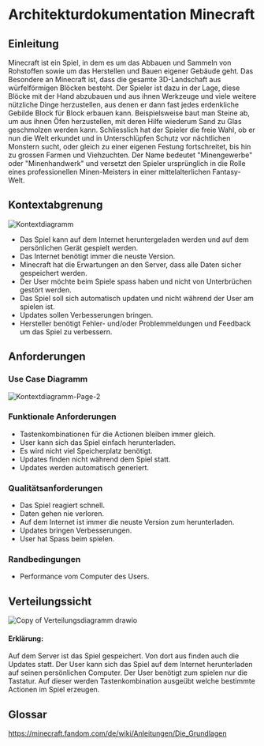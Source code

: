# Architekturdokumentation Minecraft
## Einleitung
Minecraft ist ein Spiel, in dem es um das Abbauen und Sammeln von Rohstoffen sowie um das Herstellen und Bauen eigener Gebäude geht. Das Besondere an Minecraft ist, dass die gesamte 3D-Landschaft aus würfelförmigen Blöcken besteht. Der Spieler ist dazu in der Lage, diese Blöcke mit der Hand abzubauen und aus ihnen Werkzeuge und viele weitere nützliche Dinge herzustellen, aus denen er dann fast jedes erdenkliche Gebilde Block für Block erbauen kann. Beispielsweise baut man Steine ab, um aus ihnen Öfen herzustellen, mit deren Hilfe wiederum Sand zu Glas geschmolzen werden kann. Schliesslich hat der Spieler die freie Wahl, ob er nun die Welt erkundet und in Unterschlüpfen Schutz vor nächtlichen Monstern sucht, oder gleich zu einer eigenen Festung fortschreitet, bis hin zu grossen Farmen und Viehzuchten. Der Name bedeutet "Minengewerbe" oder "Minenhandwerk" und versetzt den Spieler ursprünglich in die Rolle eines professionellen Minen-Meisters in einer mittelalterlichen Fantasy-Welt.
## Kontextabgrenung
![Kontextdiagramm](https://user-images.githubusercontent.com/97627842/157303934-ec2ee14d-7baf-49da-b78f-0ce7f7d03e71.jpg)
- Das Spiel kann auf dem Internet heruntergeladen werden und auf dem persönlichen Gerät gespielt werden.
- Das Internet benötigt immer die neuste Version.
- Minecraft hat die Erwartungen an den Server, dass alle Daten sicher gespeichert werden.
- Der User möchte beim Spiele spass haben und nicht von Unterbrüchen gestört werden.
- Das Spiel soll sich automatisch updaten und nicht während der User am spielen ist.
- Updates sollen Verbesserungen bringen.
- Hersteller benötigt Fehler- und/oder Problemmeldungen und Feedback um das Spiel zu verbessern.
## Anforderungen
### Use Case Diagramm
![Kontextdiagramm-Page-2](https://user-images.githubusercontent.com/97627842/157310728-c1f05385-a9a6-404b-9cde-ee878d027424.jpg)
### Funktionale Anforderungen
- Tastenkombinationen für die Actionen bleiben immer gleich.
- User kann sich das Spiel einfach herunterladen.
- Es wird nicht viel Speicherplatz benötigt.
- Updates finden nicht während dem Spiel statt.
- Updates werden automatisch generiert.
### Qualitätsanforderungen
- Das Spiel reagiert schnell.
- Daten gehen nie verloren.
- Auf dem Internet ist immer die neuste Version zum herunterladen.
- Updates bringen Verbesserungen.
- User hat Spass beim spielen.
### Randbedingungen
- Performance vom Computer des Users.
## Verteilungssicht
![Copy of Verteilungsdiagramm drawio](https://user-images.githubusercontent.com/97627842/156453923-ad7ce6ac-abe2-4673-9dd3-fbf04ac2c130.png)
#### Erklärung:
Auf dem Server ist das Spiel gespeichert. Von dort aus finden auch die Updates statt. Der User kann sich das Spiel auf dem Internet herunterladen auf seinen persönlichen Computer. Der User benötigt zum spielen nur die Tastatur. Auf dieser werden Tastenkombination ausgeübt welche bestimmte Actionen im Spiel erzeugen.
## Glossar
https://minecraft.fandom.com/de/wiki/Anleitungen/Die_Grundlagen
